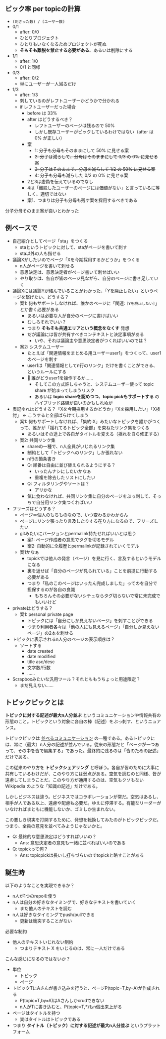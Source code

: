 ## ピック率 per topicの計算
- `(刺さった数) / (ユーザー数)`
- 0/1
    - after: 0/0
    - ひとりプロジェクト
    - ひとりもいなくなるためプロジェクトが死ぬ
    - **そもそも離脱を禁止する必要がある**、あるいは削除にする
- 1/1
    - after: 1/0
    - 0/1 と同様
- 0/3
    - after: 0/2
    - 単にユーザーが一人減るだけ
- 1/3
    - after: 1/3
    - 刺しているのがレフトユーザーかどうかで分かれる
    - if レフトユーザーだった場合
        - before は 33%
        - after はどうするべき？
            - レフトユーザーのページは残るので 50%
            - しかし既存ユーザーがピックしているわけではない（after は 0% が正しい）
        - 案
            - 1: 分子も分母もそのままにして 50% に見せる案
            - ~~2: 分子は減らして、分母はそのままにして 0/3 の 0% に見せる案~~
            - ~~3: 分子はそのままで、分母を減らして 1/2 の 50% に見せる案~~
            - 4: 分子も分母も減らした 0/2 の 0% に見せる案
         - 2と3は虚偽を伝えているのでなし
         - 4は「離脱したユーザーのページには価値がない」と言っているに等しく、適切ではない
         - 案1、つまりは分子も分母も残す案を採用するべきである

分子分母そのまま案が良いとわかった

## 例ベースで
- 自己紹介としてページ「sta」をつくる
    - staというトピックに対して、staがページを書いて刺す
    - sta以外の人も指せる
- 議論Xがしたいのでページ「Xを今期採用するかどうか」をつくる
    - n人がページを書いて刺せる
    - 意思決定は、意思決定者がページ書いて刺せばいい
    - やり取りは、各自が皆のページ見ながら、自分のページに書き足していく
- 議論Xには議論Yが絡んでいることがわかった、「Yを廃止したい」というページを繋げたい、どうする？
    - 案1: 何もサポートしなければ、誰かのページに「関連: `[Yを廃止したい]`」とか書く必要がある
        - あるいは必要な人が自分のページに書けばいい
        - むしろそれでいい？
        - つまり **そもそも共通エリアという概念をなくす** 発想
        - だが議論には皆が共有すべきコンテキストと決定事項がある
            - いや、それは議論主や意思決定者がつくればいいのでは？
    - 案2: システムユーザー
        - たとえば「関連情報をまとめる用ユーザーuser1」をつくって、user1のページを刺す
        - user1は「関連情報としてn行のリンク」だけを書くことができる、というルールにする
        - :memo: 誰がどうuser1を操作するか……
            - そしてこの方式許しちゃうと、システムユーザー使って topic share が始まってしまうリスク
            - あるいは **topic shareを認めつつ、topic pickもサポートする** のハイブリッド路線が良いのかもしれぬが
- 表記ゆれはどうする？「Xを今期採用するかどうか」「Xを採用したい」「X検討」 ← こうすると全部ばらけてしまう
    - 案1: 何もサポートしなければ、「集約:X」みたいなトピックを誰かがつくって、誰かが「揺れてるトピック全部」を束ねたリンク集をつくる
        - あるいはその途上で各自がタイトルを変える（揺れを自ら修正する）
    - 案2: 共同リンク集
        - shareの一種で、n人全員がいじれるリンク集
        - 制約として「トピックへのリンク」しか張れない
        - n行の箇条書き
        - Q: 順番は自由に並び替えられるようにする？
            - いったんナシにしたいかなぁ
            - 重複を除去したリストにしたい
        - Q: フィルタリングやソートは？
            - アリかな
        - 気に食わなければ、共同リンク集に自分のページをぶっ刺して、そっちで自分用リンク集つくればいい
- フリーズはどうする？
    - ページ＝個人のもちものなので、いつ変わるかわからん
    - ページにリンク張ったり言及したりする在り方になるので、フリーズしたい
    - gitみたいにバージョンとpermalink持たせればいいとは思う
        - 案1: ページ作成者の意思でタグを切るモデル
        - 案2: 自動的に全履歴とpermalinkが記録されていくモデル
    - 案1かなぁ
        - topickでは他人の発言（ページ）を見に行く、言及するというモデルになる
        - 裏を返せば「自分のページが見られている」ことを前提に行動する必要がある
        - つまり「私のこのページはいったん完成しました」ってのを自分で担保するのが各自の良識
            - もちろんその必要がないシチュならタグ切らないで常に未完成でもいいけど
- privateはどうする？
    - 案1: personal private page
        - トピックには「自分にしか見えないページ」を刺すことができる
        - つまり利用者各々は「他の人にも見えるページ」「自分しか見えないページ」の2本を刺せる
- トピックに表示されるn人分のページの表示順序は？
    - ソートする
        - date created
        - date modified
        - title asc/desc
        - 文字数/行数
        - ……
- Scrapboxみたいな汎用ツール？それとももうちょっと用途限定？
    - まだ見えない……

## トピックピックとは
**トピックに対する記述が最大n人分並ぶ** というコミュニケーションや情報共有の形態のこと。トピックという対象に各自の棒（記述）をぶっ刺す、というニュアンス。

トピックピックは [並べるコミュニケーション](https://scrapbox.io/sta/%E4%B8%A6%E3%81%B9%E3%82%8B%E3%82%B3%E3%83%9F%E3%83%A5%E3%83%8B%E3%82%B1%E3%83%BC%E3%82%B7%E3%83%A7%E3%83%B3) の一種である。あるトピックには、常に（最大）n人分の記述が並んでいる。従来の形態だと「ページが一つあって、その中を皆で編集する」であった。最終的に残るのは「皆のための記述」だけである。

この従来のやり方を **トピックシェアリング** と呼ぼう。各自が皆のために大事に共有しているわけだが、このやり方には弱点がある。空気を読むのと同様、皆が遠慮してしまうことだ。このやり方が通用するのは、空気もクソもない Wikipedia のような「知識の記述」だけである。

しかしビジネスは違う。ビジネスではコラボレーションが常だ。空気はあるし、相手が人である以上、遠慮や配慮も必要だ。ゆえに停滞する。有能なリーダーがいなければまともに機能しないか、ゴミしか生まれない。

この悪しき現実を打開するために、発想を転換してみたのがトピックピックだ。つまり、全員の意見を並べてみようじゃないかと。

- Q: 最終的な意思決定はどうすればいいの？
    - Ans: 意思決定者の意見も一緒に並べればいいのである
- Q: topickって何？
    - Ans: topicpickは長いし打ちづらいのでtopickと略すことがある

## 誕生時
以下のようなことを実現できるか？

- n人が1つのrepoを使う
- n人は自分の好きなタイミングで、好きなテキストを書いていく
    - また他人のテキストを読む
- n人は好きなタイミングでpush/pullできる
    - 更新は衝突することがない

必要な制約

- 他人のテキストいじれない制約
    - つまりテキスト X をいじるのは、常に一人だけである

こんな感じになるのではないか？

- 単位
  - トピック
  - ページ
- トピックTにAさんが書き込みを行うと、ページP(topic=T,by=A)が作成される
    - P(topic=T,by=A)はAさんしかcrudできない
    - n人がTに書き込むと、P(topic=T,*)もn個出来上がる
- ページはタイトルを持つ
    - 実はタイトルはトピックである
- つまり **タイトル（トピック）に対する記述が最大n人分並ぶ** というプラットフォーム

